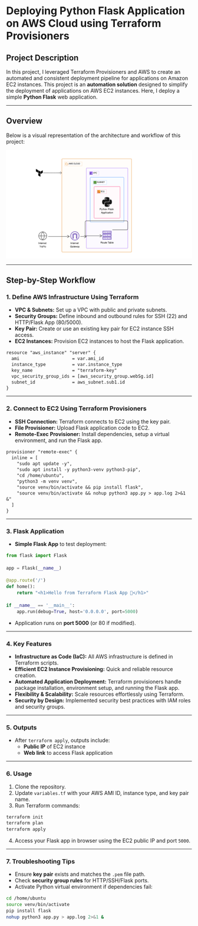 # Deploying Python Flask Application on AWS Cloud using Terraform Provisioners

## Project Description
In this project, I leveraged Terraform Provisioners and AWS to create an automated and consistent deployment pipeline for applications on Amazon EC2 instances. This project is an **automation solution** designed to simplify the deployment of applications on AWS EC2 instances. Here, I deploy a simple **Python Flask** web application.

---

## Overview

Below is a visual representation of the architecture and workflow of this project:

![AWS Deployment Diagram](map.png)



---

## Step-by-Step Workflow

### 1. Define AWS Infrastructure Using Terraform
- **VPC & Subnets:** Set up a VPC with public and private subnets.  
- **Security Groups:** Define inbound and outbound rules for SSH (22) and HTTP/Flask App (80/5000).  
- **Key Pair:** Create or use an existing key pair for EC2 instance SSH access.  
- **EC2 Instances:** Provision EC2 instances to host the Flask application.

```hcl
resource "aws_instance" "server" {
  ami                    = var.ami_id
  instance_type          = var.instance_type
  key_name               = "terraform-key"
  vpc_security_group_ids = [aws_security_group.webSg.id]
  subnet_id              = aws_subnet.sub1.id
}
```

---

### 2. Connect to EC2 Using Terraform Provisioners
- **SSH Connection:** Terraform connects to EC2 using the key pair.  
- **File Provisioner:** Upload Flask application code to EC2.  
- **Remote-Exec Provisioner:** Install dependencies, setup a virtual environment, and run the Flask app.

```hcl
provisioner "remote-exec" {
  inline = [
    "sudo apt update -y",
    "sudo apt install -y python3-venv python3-pip",
    "cd /home/ubuntu",
    "python3 -m venv venv",
    "source venv/bin/activate && pip install flask",
    "source venv/bin/activate && nohup python3 app.py > app.log 2>&1 &"
  ]
}
```

---

### 3. Flask Application
- **Simple Flask App** to test deployment:

```python
from flask import Flask

app = Flask(__name__)

@app.route('/')
def home():
    return "<h1>Hello from Terraform Flask App 🚀</h1>"

if __name__ == '__main__':
    app.run(debug=True, host='0.0.0.0', port=5000)
```
- Application runs on **port 5000** (or 80 if modified).

---

### 4. Key Features
- **Infrastructure as Code (IaC):** All AWS infrastructure is defined in Terraform scripts.  
- **Efficient EC2 Instance Provisioning:** Quick and reliable resource creation.  
- **Automated Application Deployment:** Terraform provisioners handle package installation, environment setup, and running the Flask app.  
- **Flexibility & Scalability:** Scale resources effortlessly using Terraform.  
- **Security by Design:** Implemented security best practices with IAM roles and security groups.

---

### 5. Outputs
- After `terraform apply`, outputs include:  
  - **Public IP** of EC2 instance  
  - **Web link** to access Flask application

---

### 6. Usage
1. Clone the repository.  
2. Update `variables.tf` with your AWS AMI ID, instance type, and key pair name.  
3. Run Terraform commands:

```bash
terraform init
terraform plan
terraform apply
```

4. Access your Flask app in browser using the EC2 public IP and port `5000`.

---

### 7. Troubleshooting Tips
- Ensure **key pair** exists and matches the `.pem` file path.  
- Check **security group rules** for HTTP/SSH/Flask ports.  
- Activate Python virtual environment if dependencies fail:

```bash
cd /home/ubuntu
source venv/bin/activate
pip install flask
nohup python3 app.py > app.log 2>&1 &
```

